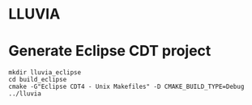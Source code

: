 # LLUVIA

# Generate Eclipse CDT project

```
mkdir lluvia_eclipse
cd build_eclipse
cmake -G"Eclipse CDT4 - Unix Makefiles" -D CMAKE_BUILD_TYPE=Debug ../lluvia
```
